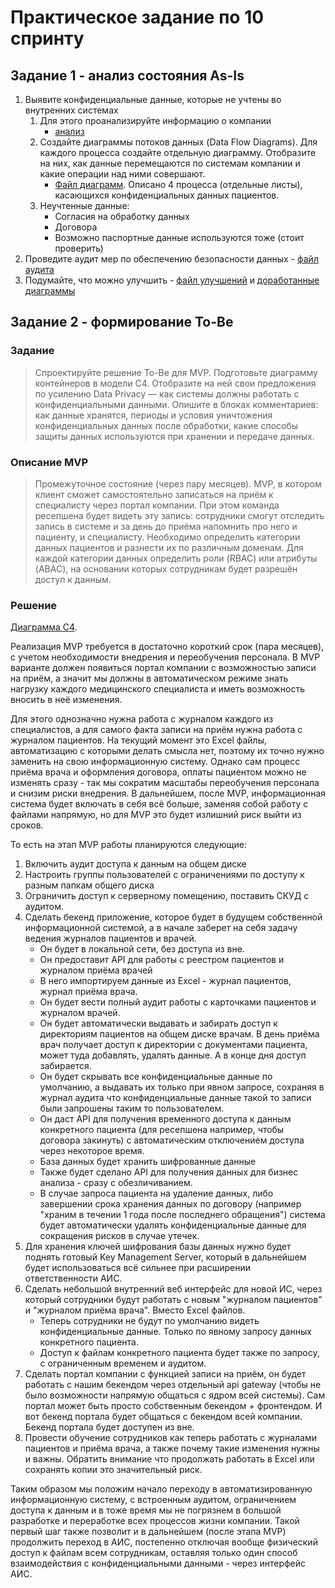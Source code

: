 # Практическое задание по 10 спринту

## Задание 1 - анализ состояния As-Is

1. Выявите конфиденциальные данные, которые не учтены во внутренних системах
    1. Для этого проанализируйте информацию о компании 
        - [анализ](Exc1/ANALYZE.md)
    2. Создайте диаграммы потоков данных (Data Flow Diagrams). Для каждого процесса создайте отдельную диаграмму. Отобразите на них, как данные перемещаются по системам компании и какие операции над ними совершают.
        - [Файл диаграмм](Exc1/data-flow-diagrams.drawio). Описано 4 процесса (отдельные листы), касающихся конфиденциальных данных пациентов.
    3. Неучтенные данные:
        - Согласия на обработку данных
        - Договора
        - Возможно паспортные данные используются тоже (стоит проверить)
2. Проведите аудит мер по обеспечению безопасности данных - [файл аудита](Exc1/AUDIT.md)
3. Подумайте, что можно улучшить - [файл улучшений](Exc1/IMPROVE.md) и [доработанные диаграммы](Exc1/data-flow-diagrams-improve.drawio)

## Задание 2 - формирование To-Be

### Задание
> Спроектируйте решение To-Be для MVP. Подготовьте диаграмму контейнеров в модели C4. Отобразите на ней свои предложения по усилению Data Privacy — как системы должны работать с конфиденциальными данными.
> Опишите в блоках комментариев:
> как данные хранятся,
> периоды и условия уничтожения конфиденциальных данных после обработки,
> какие способы защиты данных используются при хранении и передаче данных.

### Описание MVP
>Промежуточное состояние (через пару месяцев). MVP, в котором клиент сможет самостоятельно записаться на приём к специалисту через портал компании. При этом команда ресепшена будет видеть эту запись: сотрудники смогут отследить запись в системе и за день до приёма напомнить про него и пациенту, и специалисту. Необходимо определить категории данных пациентов и разнести их по различным доменам. Для каждой категории данных определить роли (RBAC) или атрибуты (ABAC), на основании которых сотрудникам будет разрешён доступ к данным.

### Решение

[Диаграмма C4](Exc2/system-tobe.drawio).

Реализация MVP требуется в достаточно короткий срок (пара месяцев), с учетом необходимости внедрения и переобучения персонала. В MVP варианте должен появиться портал компании с возможностью записи на приём, а значит мы должны в автоматическом режиме знать нагрузку каждого медицинского специалиста и иметь возможность вносить в неё изменения.

Для этого однозначно нужна работа с журналом каждого из специалистов, а для самого факта записи на приём нужна работа с журналом пациентов. На текущий момент это Excel файлы, автоматизацию с которыми делать смысла нет, поэтому их точно нужно заменить на свою информационную систему. Однако сам процесс приёма врача и оформления договора, оплаты пациентом можно не изменять сразу - так мы сократим масштабы переобучения персонала и снизим риски внедрения. В дальнейшем, после MVP, информационная система будет включать в себя всё больше, заменяя собой работу с файлами напрямую, но для MVP это будет излишний риск выйти из сроков.

То есть на этап MVP работы планируются следующие:
1. Включить аудит доступа к данным на общем диске
2. Настроить группы пользователей с ограничениями по доступу к разным папкам общего диска
3. Ограничить доступ к серверному помещению, поставить СКУД с аудитом.
4. Сделать бекенд приложение, которое будет в будущем собственной информационной системой, а в начале заберет на себя задачу ведения журналов пациентов и врачей. 
    - Он будет в локальной сети, без доступа из вне.
    - Он предоставит API для работы с реестром пациентов и журналом приёма врачей
    - В него импортируем данные из Excel - журнал пациентов, журнал приёма врача.
    - Он будет вести полный аудит работы с карточками пациентов и журналом врачей.
    - Он будет автоматически выдавать и забирать доступ к директориям пациентов на общем диске врачам. В день приёма врач получает доступ к директории с документами пациента, может туда добавлять, удалять данные. А в конце дня доступ забирается.
    - Он будет скрывать все конфиденциальные данные по умолчанию, а выдавать их только при явном запросе, сохраняя в журнал аудита что конфиденциальные данные такой то записи были запрошены таким то пользователем.
    - Он даст API для получения временного доступа к данным конкретного пациента (для ресепшена например, чтобы договора закинуть) с автоматическим отключением доступа через некоторое время.
    - База данных будет хранить шифрованные данные
    - Также будет сделано API для получения данных для бизнес анализа - сразу с обезличиванием.
    - В случае запроса пациента на удаление данных, либо завершении срока хранения данных по договору (например "храним в течении 1 года после последнего обращения") система будет автоматически удалять конфиденциальные данные для сокращения рисков в случае утечек.
5. Для хранения ключей шифрования базы данных нужно будет поднять готовый Key Management Server, который в дальнейшем будет использоваться всё сильнее при расширении ответственности АИС.
6. Сделать небольшой внутренний веб интерфейс для новой ИС, через который сотрудники будут работать с новым "журналом пациентов" и "журналом приёма врача". Вместо Excel файлов.
    - Теперь сотрудники не будут по умолчанию видеть конфиденциальные данные. Только по явному запросу данных конкретного пациента.
    - Доступ к файлам конкретного пациента будет также по запросу, с ограниченным временем и аудитом.
7. Сделать портал компании с функцией записи на приём, он будет работать с нашим бекендом через отдельный api gateway (чтобы не было возможности напрямую общаться с ядром всей системы). Сам портал может быть просто собственным бекендом + фронтендом. И вот бекенд портала будет общаться с бекендом всей компании. Бекенд портала будет доступен из вне.
8. Провести обучение сотрудников как теперь работать с журналами пациентов и приёма врача, а также почему такие изменения нужны и важны. Обратить внимание что продолжать работать в Excel или сохранять копии это значительный риск.


Таким образом мы положим начало переходу в автоматизированную информационную систему, с встроенным аудитом, ограничением доступа к данным и в тоже время мы не погрязнем в большой разработке и переработке всех процессов жизни компании. Такой первый шаг также позволит и в дальнейшем (после этапа MVP) продолжить переход в АИС, постепенно отключая вообще физический доступ к файлам всем сотрудникам, оставляя только один способ взаимодействия с конфиденциальными данными - через интерфейс АИС.
